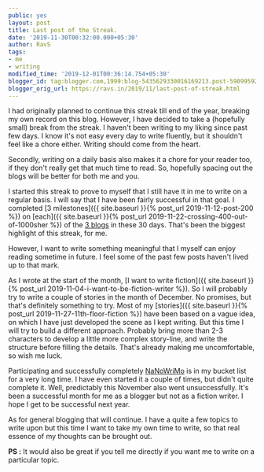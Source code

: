 ```yaml
---
public: yes
layout: post
title: Last post of the Streak.
date: '2019-11-30T00:32:00.000+05:30'
author: RavS
tags: 
- me
- writing
modified_time: '2019-12-01T00:36:14.754+05:30' 
blogger_id: tag:blogger.com,1999:blog-5435629330016169213.post-590995921017551214 
blogger_orig_url: https://ravs.in/2019/11/last-post-of-streak.html
---
```


I had originally planned to continue this streak till end of the year, breaking my own record on this blog. However, I have decided to take a (hopefully small) break from the streak. I haven't been writing to my liking since past few days. I know it's not easy every day to write fluently, but it shouldn't feel like a chore either. Writing should come from the heart.

  

Secondly, writing on a daily basis also makes it a chore for your reader too, if they don't really get that much time to read. So, hopefully spacing out the blogs will be better for both me and you. 

  

I started this streak to prove to myself that I still have it in me to write on a regular basis. I will say that I have been fairly successful in that goal. I completed [3 milestones]({{ site.baseurl }}{% post_url 2019-11-12-post-200 %}) on [each]({{ site.baseurl }}{% post_url 2019-11-22-crossing-400-out-of-1000sher %}) of the [3 blogs](https://medium.com/@medmRSH/50th-post-5aa9426fff5f) in these 30 days. That's been the biggest highlight of this streak, for me.

  

However, I want to write something meaningful that I myself can enjoy reading sometime in future. I feel some of the past few posts haven't lived up to that mark. 

  

As I wrote at the start of the month, [I want to write fiction]({{ site.baseurl }}{% post_url 2019-11-04-i-want-to-be-fiction-writer %}). So I will probably try to write a couple of stories in the month of December. No promises, but that's definitely something to try. Most of my [stories]({{ site.baseurl }}{% post_url 2019-11-27-11th-floor-fiction %}) have been based on a vague idea, on which I have just developed the scene as I kept writing. But this time I will try to build a different approach. Probably bring more than 2-3 characters to develop a little more complex story-line, and write the structure before filling the details. That's already making me uncomfortable, so wish me luck. 

  

Participating and successfully completely [NaNoWriMo](https://www.nanowrimo.org/) is in my bucket list for a very long time. I have even started it a couple of times, but didn't quite complete it. Well, predictably this November also went unsuccessfully. It's been a successful month for me as a blogger but not as a fiction writer. I hope I get to be successful next year. 

  

As for general blogging that will continue. I have a quite a few topics to write upon but this time I want to take my own time to write, so that real essence of my thoughts can be brought out. 

  

**PS :** It would also be great if you tell me directly if you want me to write on a particular topic.
